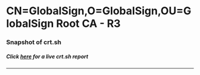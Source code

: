 # CN=GlobalSign,O=GlobalSign,OU=GlobalSign Root CA - R3
### Snapshot of crt.sh
##### Click [here](https://crt.sh/?q=Serial_04000000000125071044D5) for a live crt.sh report

---
